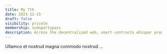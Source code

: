 ```yaml
---
title: My 7th
date: 2023-12-15
draft: false
visibility: private
membership: sudopartypass
description: Across the decentralized web, smart contracts whisper promises of trust and autonomy, weaving a tapestry of self-executing agreements that redefine the way individuals interact and transact.
---
```


Ullamco et nostrud magna commodo nostrud ...